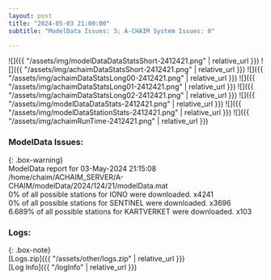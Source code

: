 ```yaml
---
layout: post
title: "2024-05-03 21:00:00"
subtitle: "ModelData Issues: 3; A-CHAIM System Issues: 0"

---
```


![]({{ "/assets/img/modelDataDataStatsShort-2412421.png" | relative_url }})
![]({{ "/assets/img/achaimDataStatsShort-2412421.png" | relative_url }})
![]({{ "/assets/img/achaimDataStatsLong00-2412421.png" | relative_url }})
![]({{ "/assets/img/achaimDataStatsLong01-2412421.png" | relative_url }})
![]({{ "/assets/img/achaimDataStatsLong02-2412421.png" | relative_url }})
![]({{ "/assets/img/modelDataDataStats-2412421.png" | relative_url }})
![]({{ "/assets/img/modelDataStationStats-2412421.png" | relative_url }})
![]({{ "/assets/img/achaimRunTime-2412421.png" | relative_url }})


### ModelData Issues:  
  
{: .box-warning}  
 ModelData report for 03-May-2024 21:15:08   
 /home/chaim/ACHAIM_SERVER/A-CHAIM/modelData/2024/124/21/modelData.mat   
 0% of all possible stations for IONO were downloaded. x4241   
 0% of all possible stations for SENTINEL were downloaded. x3696   
 6.689% of all possible stations for KARTVERKET were downloaded. x103   
  


### Logs:  
  
{: .box-note}  
[Logs.zip]({{ "/assets/other/logs.zip" | relative_url }})  
[Log Info]({{ "/logInfo" | relative_url }})  
